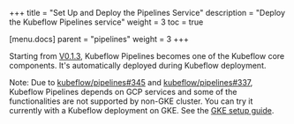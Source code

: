 +++
title = "Set Up and Deploy the Pipelines Service"
description = "Deploy the Kubeflow Pipelines service"
weight = 3
toc = true

[menu.docs]
  parent = "pipelines"
  weight = 3
+++

Starting from [V0.1.3](https://github.com/kubeflow/pipelines/releases/tag/0.1.3), Kubeflow Pipelines becomes one of the Kubeflow core components. It's automatically deployed during Kubeflow deployment. 

Note: Due to 
[kubeflow/pipelines#345](https://github.com/kubeflow/pipelines/issues/345) and 
[kubeflow/pipelines#337](https://github.com/kubeflow/pipelines/issues/337), Kubeflow Pipelines depends on GCP services and some of the functionalities are not supported by non-GKE cluster.
You can try it currently with a Kubeflow deployment on GKE. See the [GKE setup guide](/docs/started/getting-started-gke/).




















































